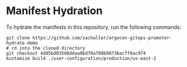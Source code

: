 # Manifest Hydration

To hydrate the manifests in this repository, run the following commands:

```shell
git clone https://github.com/zachaller/argocon-gitops-promoter-hydrate-demo
# cd into the cloned directory
git checkout 4d05bd03508ddaa0bd70a798b98736acff0ac974
kustomize build ./user-configuration/production/us-east-2
```
